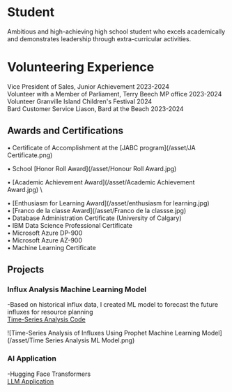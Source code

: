 # Student
Ambitious and high-achieving high school student who excels academically and demonstrates leadership through extra-curricular activities.

# Volunteering Experience
Vice President of Sales,  Junior Achievement    	2023-2024 \
Volunteer with a Member of Parliament,         Terry Beech MP office 				2023-2024 \
Volunteer                 Granville Island Children's Festival 2024 \
Bard Customer Service Liason,       Bard at the Beach 						2023-2024 

## Awards and Certifications
•	Certificate of Accomplishment at the
[JABC program](/asset/JA Certificate.png)

•	School [Honor Roll Award](/asset/Honour Roll Award.jpg)  

•	[Academic Achievement Award](/asset/Academic Achievement Award.jpg) \

•	[Enthusiasm for Learning Award](/asset/enthusiasm for learning.jpg)    
•	[Franco de la classe Award](/asset/Franco de la classse.jpg) \
•	Database Administration Certificate (University of Calgary) \
•	IBM Data Science Professional Certificate \
•	Microsoft Azure DP-900 \
•	Microsoft Azure AZ-900  \
•	Machine Learning Certificate  

## Projects
### Influx Analysis Machine Learning Model

  -Based on historical influx data, I created ML model to forecast the future influxes for resource planning  
  [Time-Series Analysis Code](https://github.com/mengjin2211/github-portfolio-JM/blob/main/sample%20code/Time-series%20Analysis%20Model)  
  
  ![Time-Series Analysis of Influxes Using Prophet Machine Learning Model](/asset/Time Series Analysis ML Model.png)  
  
### AI Application   
 -Hugging Face Transformers  
 [LLM Application](https://github.com/mengjin2211/github-portfolio-JM/blob/main/sample%20code/AI-Transformers)    
